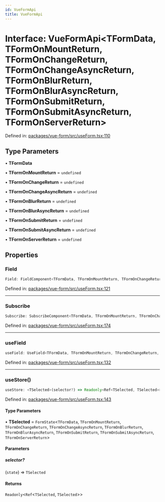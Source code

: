 ```yaml
---
id: VueFormApi
title: VueFormApi
---
```


<!-- DO NOT EDIT: this page is autogenerated from the type comments -->

# Interface: VueFormApi\<TFormData, TFormOnMountReturn, TFormOnChangeReturn, TFormOnChangeAsyncReturn, TFormOnBlurReturn, TFormOnBlurAsyncReturn, TFormOnSubmitReturn, TFormOnSubmitAsyncReturn, TFormOnServerReturn\>

Defined in: [packages/vue-form/src/useForm.tsx:110](https://github.com/TanStack/form/blob/main/packages/vue-form/src/useForm.tsx#L110)

## Type Parameters

• **TFormData**

• **TFormOnMountReturn** = `undefined`

• **TFormOnChangeReturn** = `undefined`

• **TFormOnChangeAsyncReturn** = `undefined`

• **TFormOnBlurReturn** = `undefined`

• **TFormOnBlurAsyncReturn** = `undefined`

• **TFormOnSubmitReturn** = `undefined`

• **TFormOnSubmitAsyncReturn** = `undefined`

• **TFormOnServerReturn** = `undefined`

## Properties

### Field

```ts
Field: FieldComponent<TFormData, TFormOnMountReturn, TFormOnChangeReturn, TFormOnChangeAsyncReturn, TFormOnBlurReturn, TFormOnBlurAsyncReturn, TFormOnSubmitReturn, TFormOnSubmitAsyncReturn, TFormOnServerReturn>;
```

Defined in: [packages/vue-form/src/useForm.tsx:121](https://github.com/TanStack/form/blob/main/packages/vue-form/src/useForm.tsx#L121)

***

### Subscribe

```ts
Subscribe: SubscribeComponent<TFormData, TFormOnMountReturn, TFormOnChangeReturn, TFormOnChangeAsyncReturn, TFormOnBlurReturn, TFormOnBlurAsyncReturn, TFormOnSubmitReturn, TFormOnSubmitAsyncReturn, TFormOnServerReturn>;
```

Defined in: [packages/vue-form/src/useForm.tsx:174](https://github.com/TanStack/form/blob/main/packages/vue-form/src/useForm.tsx#L174)

***

### useField

```ts
useField: UseField<TFormData, TFormOnMountReturn, TFormOnChangeReturn, TFormOnChangeAsyncReturn, TFormOnBlurReturn, TFormOnBlurAsyncReturn, TFormOnSubmitReturn, TFormOnSubmitAsyncReturn, TFormOnServerReturn>;
```

Defined in: [packages/vue-form/src/useForm.tsx:132](https://github.com/TanStack/form/blob/main/packages/vue-form/src/useForm.tsx#L132)

***

### useStore()

```ts
useStore: <TSelected>(selector?) => Readonly<Ref<TSelected, TSelected>>;
```

Defined in: [packages/vue-form/src/useForm.tsx:143](https://github.com/TanStack/form/blob/main/packages/vue-form/src/useForm.tsx#L143)

#### Type Parameters

• **TSelected** = `FormState`\<`TFormData`, `TFormOnMountReturn`, `TFormOnChangeReturn`, `TFormOnChangeAsyncReturn`, `TFormOnBlurReturn`, `TFormOnBlurAsyncReturn`, `TFormOnSubmitReturn`, `TFormOnSubmitAsyncReturn`, `TFormOnServerReturn`\>

#### Parameters

##### selector?

(`state`) => `TSelected`

#### Returns

`Readonly`\<`Ref`\<`TSelected`, `TSelected`\>\>

